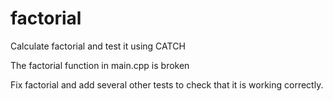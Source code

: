 # factorial
Calculate factorial and test it using CATCH

The factorial function in main.cpp is broken

Fix factorial and add several other tests to check that it is working correctly.
